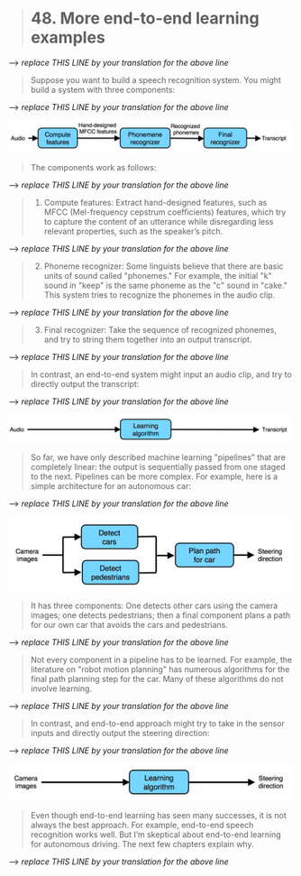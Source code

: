 > # 48. More end-to-end learning examples

--> _replace THIS LINE by your translation for the above line_

> Suppose you want to build a speech recognition system. You might build a system with three components:

--> _replace THIS LINE by your translation for the above line_

![img](../imgs/C48_01.png)

> The components work as follows:

--> _replace THIS LINE by your translation for the above line_

> 1. Compute features: Extract hand-designed features, such as MFCC (​Mel-frequency cepstrum coefficients) features, ​which try to capture the content of an utterance while disregarding less relevant properties, such as the speaker’s pitch.

--> _replace THIS LINE by your translation for the above line_

> 2. Phoneme recognizer: Some linguists believe that there are basic units of sound called "phonemes." For example, the initial "k" sound in "keep" is the same phoneme as the "c" sound in "cake." This system tries to recognize the phonemes in the audio clip.

--> _replace THIS LINE by your translation for the above line_

> 3. Final recognizer: Take the sequence of recognized phonemes, and try to string them together into an output transcript.

--> _replace THIS LINE by your translation for the above line_

> In contrast, an end-to-end system might input an audio clip, and try to directly output the transcript:

--> _replace THIS LINE by your translation for the above line_

![img](../imgs/C48_02.png)

> So far, we have only described machine learning "pipelines" that are completely linear: the output is sequentially passed from one staged to the next. Pipelines can be more complex. For example, here is a simple architecture for an autonomous car:

--> _replace THIS LINE by your translation for the above line_

![img](../imgs/C48_03.png)

> It has three components: One detects other cars using the camera images; one detects pedestrians; then a final component plans a path for our own car that avoids the cars and pedestrians.

--> _replace THIS LINE by your translation for the above line_

> Not every component in a pipeline has to be learned. For example, the literature on "robot motion planning" has numerous algorithms for the final path planning step for the car. Many of these algorithms do not involve learning.

--> _replace THIS LINE by your translation for the above line_

> In contrast, and end-to-end approach might try to take in the sensor inputs and directly output the steering direction:

--> _replace THIS LINE by your translation for the above line_

![img](../imgs/C48_04.png)

> Even though end-to-end learning has seen many successes, it is not always the best approach. For example, end-to-end speech recognition works well. But I’m skeptical about end-to-end learning for autonomous driving. The next few chapters explain why.

--> _replace THIS LINE by your translation for the above line_
